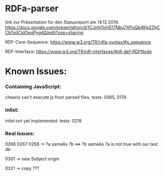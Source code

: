# RDFa-parser

link zur Präsentation für den Statusreport am 14.12.2016:
https://docs.google.com/presentation/d/1CJmV5xhEf7Nbu7XPuQb4Kb2ZhCCbTpilCIdOeqPygdQ/edit?usp=sharing

RDF-Core-Sequence: https://www.w3.org/TR/rdfa-syntax/#s_sequence

RDF-Interface: https://www.w3.org/TR/rdf-interfaces/#idl-def-RDFNode

# Known Issues:

### Containing JavaScript:
cheerio can't execute js from parsed files. tests:
0065, 0176

### inlist:
inlist not yet implemented. tests: 0218

### Real Issues:
0266 0267 0268 -> ?a sameAs ?b <=> ?b sameAs ?a is not true with our test db

0301 -> new Subject origin

0321 -> copy ???




